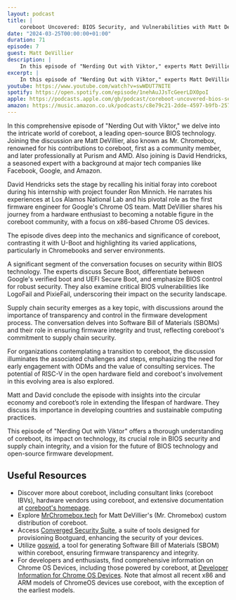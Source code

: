 ```yaml
---
layout: podcast
title: |
    coreboot Uncovered: BIOS Security, and Vulnerabilities with Matt DeVillier and David Hendricks
date: "2024-03-25T00:00:00+01:00"
duration: 71
episode: 7
guest: Matt DeVillier
description: |
    In this episode of "Nerding Out with Viktor," experts Matt DeVillier and David Hendricks dive into the world of coreboot, discussing its mechanics, security features, applications in Chromebooks and servers, and its role in supply chain security, while also exploring the future of open-source firmware and sustainable computing practices.
excerpt: |
    In this episode of "Nerding Out with Viktor," experts Matt DeVillier and David Hendricks dive into the world of coreboot, discussing its mechanics, security features, applications in Chromebooks and servers, and its role in supply chain security, while also exploring the future of open-source firmware and sustainable computing practices.
youtube: https://www.youtube.com/watch?v=swWDUT7NITE
spotify: https://open.spotify.com/episode/1nehAuJJsTcGeerLDX0poI
apple: https://podcasts.apple.com/gb/podcast/coreboot-uncovered-bios-security-supply-chain-and/id1722663295?i=1000650304147
amazon: https://music.amazon.co.uk/podcasts/c8e79c21-2dde-4597-b9fb-257ecbc2bf29/episodes/afaaf197-a43a-4315-8e2c-99dddc43d70e/nerding-out-with-viktor-coreboot-uncovered-bios-security-supply-chain-and-vulnerabilities-with-matt-devillier-and-david-hendricks
---
```


In this comprehensive episode of "Nerding Out with Viktor," we delve into the intricate world of coreboot, a leading open-source BIOS technology. Joining the discussion are Matt DeVillier, also known as Mr. Chromebox, renowned for his contributions to coreboot, first as a community member, and later professionally at Purism and AMD. Also joining is David Hendricks, a seasoned expert with a background at major tech companies like Facebook, Google, and Amazon.

David Hendricks sets the stage by recalling his initial foray into coreboot during his internship with project founder Ron Minnich. He narrates his experiences at Los Alamos National Lab and his pivotal role as the first firmware engineer for Google's Chrome OS team. Matt DeVillier shares his journey from a hardware enthusiast to becoming a notable figure in the coreboot community, with a focus on x86-based Chrome OS devices.

The episode dives deep into the mechanics and significance of coreboot, contrasting it with U-Boot and highlighting its varied applications, particularly in Chromebooks and server environments.

A significant segment of the conversation focuses on security within BIOS technology. The experts discuss Secure Boot, differentiate between Google's verified boot and UEFI Secure Boot, and emphasize BIOS control for robust security. They also examine critical BIOS vulnerabilities like LogoFail and PixieFail, underscoring their impact on the security landscape.

Supply chain security emerges as a key topic, with discussions around the importance of transparency and control in the firmware development process. The conversation delves into Software Bill of Materials (SBOMs) and their role in ensuring firmware integrity and trust, reflecting coreboot's commitment to supply chain security.

For organizations contemplating a transition to coreboot, the discussion illuminates the associated challenges and steps, emphasizing the need for early engagement with ODMs and the value of consulting services. The potential of RISC-V in the open hardware field and coreboot's involvement in this evolving area is also explored.

Matt and David conclude the episode with insights into the circular economy and coreboot’s role in extending the lifespan of hardware. They discuss its importance in developing countries and sustainable computing practices.

This episode of "Nerding Out with Viktor" offers a thorough understanding of coreboot, its impact on technology, its crucial role in BIOS security and supply chain integrity, and a vision for the future of BIOS technology and open-source firmware development.

## Useful Resources

* Discover more about coreboot, including consultant links (coreboot IBVs), hardware vendors using coreboot, and extensive documentation at [coreboot's homepage](https://www.coreboot.org).
* Explore [MrChromebox.tech](https://mrchromebox.tech) for Matt DeVillier's (Mr. Chromebox) custom distribution of coreboot.
* Access [Converged Security Suite](https://github.com/9elements/converged-security-suite), a suite of tools designed for provisioning Bootguard, enhancing the security of your devices.
* Utilize [goswid](https://github.com/9elements/goswid), a tool for generating Software Bill of Materials (SBOM) within coreboot, ensuring firmware transparency and integrity.
* For developers and enthusiasts, find comprehensive information on Chrome OS Devices, including those powered by coreboot, at [Developer Information for Chrome OS Devices](https://www.chromium.org/chromium-os/developer-information-for-chrome-os-devices). Note that almost all recent x86 and ARM models of ChromeOS devices use coreboot, with the exception of the earliest models.
